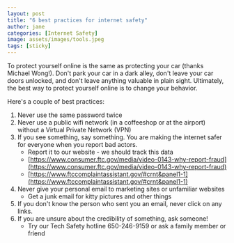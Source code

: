 ```yaml
---
layout: post
title: "6 best practices for internet safety"
author: jane
categories: [Internet Safety]
image: assets/images/tools.jpeg
tags: [sticky]
---
```


To protect yourself online is the same as protecting your car (thanks Michael Wong!). Don't park your car in a dark alley, don't leave your car doors unlocked, and don't leave anything valuable in plain sight. Ultimately, the best way to protect yourself online is to change your behavior.

Here's a couple of best practices:

1. Never use the same password twice
2. Never use a public wifi network (in a coffeeshop or at the airport) without a Virtual Private Network (VPN)
3. If you see something, say something. You are making the internet safer for everyone when you report bad actors.
   - Report it to our website - we should track this data
   - [https://www.consumer.ftc.gov/media/video-0143-why-report-fraud](https://www.consumer.ftc.gov/media/video-0143-why-report-fraud)
   - [https://www.ftccomplaintassistant.gov/#crnt&panel1-1](https://www.ftccomplaintassistant.gov/#crnt&panel1-1)
4. Never give your personal email to marketing sites or unfamiliar websites
   - Get a junk email for kitty pictures and other things
5. If you don't know the person who sent you an email, never click on any links.
6. If you are unsure about the credibility of something, ask someone!
   - Try our Tech Safety hotline 650-246-9159 or ask a family member or friend

